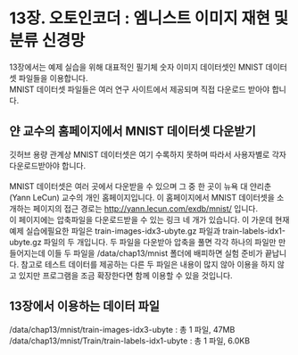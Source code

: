 # 13장. 오토인코더 : 엠니스트 이미지 재현 및 분류 신경망
13장에서는 예제 실습을 위해 대표적인 필기체 숫자 이미지 데이터셋인 MNIST 데이터셋 파일들을 이용합니다.<br/>
MNIST 데이터셋 파일들은 여러 연구 사이트에서 제공되며 직접 다운로드 받아야 합니다.<br/>

## 얀 교수의 홈페이지에서 MNIST 데이터셋 다운받기
깃허브 용량 관계상 MNIST 데이터셋은 여기 수록하지 못하며 따라서 사용자별로 각자 다운로드받아야 합니다.<br/><br/>
MNIST 데이터셋은 여러 곳에서 다운받을 수 있으며 그 중 한 곳이 뉴욕 대 얀리춘(Yann LeCun) 교수의 개인 홈페이지입니다.
이 홈페이지에서 MNIST 데이터셋을 소개하는 페이지의 접근 경로는 http://yann.lecun.com/exdb/mnist/ 입니다.<br/>
이 페이지에는 압축파일을 다운로드받을 수 있는 링크 네 개가 있습니다. 이 가운데 현재 예제 실습에필요한 파일은 train-images-idx3-ubyte.gz 파일과 
train-labels-idx1-ubyte.gz 파일의 두 개입니다.
두 파일을 다운받아 압축을 풀면 각각 하나의 파일만 만들어지는데 이들 두 파일을 /data/chap13/mnist 폴더에 배피하면 실험 준비가 끝납니다.
참고로 테스트 데이터를 제공하는 다른 두 파일은 내용이 많지 않아 이용을 하지 않고 있지만 프로그램을 조금 확장한다면 함께 이용할 수 있을 것입니다.

## 13장에서 이용하는 데이터 파일
/data/chap13/mnist/train-images-idx3-ubyte : 총 1 파일, 47MB<br/>
/data/chap13/mnist/Train/train-labels-idx1-ubyte : 총 1 파일, 6.0KB<br/>
